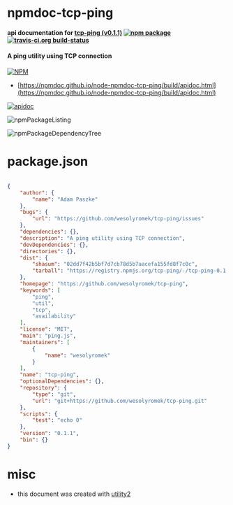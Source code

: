 # npmdoc-tcp-ping

#### api documentation for  [tcp-ping (v0.1.1)](https://github.com/wesolyromek/tcp-ping)  [![npm package](https://img.shields.io/npm/v/npmdoc-tcp-ping.svg?style=flat-square)](https://www.npmjs.org/package/npmdoc-tcp-ping) [![travis-ci.org build-status](https://api.travis-ci.org/npmdoc/node-npmdoc-tcp-ping.svg)](https://travis-ci.org/npmdoc/node-npmdoc-tcp-ping)

#### A ping utility using TCP connection

[![NPM](https://nodei.co/npm/tcp-ping.png?downloads=true&downloadRank=true&stars=true)](https://www.npmjs.com/package/tcp-ping)

- [https://npmdoc.github.io/node-npmdoc-tcp-ping/build/apidoc.html](https://npmdoc.github.io/node-npmdoc-tcp-ping/build/apidoc.html)

[![apidoc](https://npmdoc.github.io/node-npmdoc-tcp-ping/build/screenCapture.buildCi.browser.%252Ftmp%252Fbuild%252Fapidoc.html.png)](https://npmdoc.github.io/node-npmdoc-tcp-ping/build/apidoc.html)

![npmPackageListing](https://npmdoc.github.io/node-npmdoc-tcp-ping/build/screenCapture.npmPackageListing.svg)

![npmPackageDependencyTree](https://npmdoc.github.io/node-npmdoc-tcp-ping/build/screenCapture.npmPackageDependencyTree.svg)



# package.json

```json

{
    "author": {
        "name": "Adam Paszke"
    },
    "bugs": {
        "url": "https://github.com/wesolyromek/tcp-ping/issues"
    },
    "dependencies": {},
    "description": "A ping utility using TCP connection",
    "devDependencies": {},
    "directories": {},
    "dist": {
        "shasum": "02dd7f42b5bf7d7cb78d5b7aacefa155fd8f7c0c",
        "tarball": "https://registry.npmjs.org/tcp-ping/-/tcp-ping-0.1.1.tgz"
    },
    "homepage": "https://github.com/wesolyromek/tcp-ping",
    "keywords": [
        "ping",
        "util",
        "tcp",
        "availability"
    ],
    "license": "MIT",
    "main": "ping.js",
    "maintainers": [
        {
            "name": "wesolyromek"
        }
    ],
    "name": "tcp-ping",
    "optionalDependencies": {},
    "repository": {
        "type": "git",
        "url": "git+https://github.com/wesolyromek/tcp-ping.git"
    },
    "scripts": {
        "test": "echo 0"
    },
    "version": "0.1.1",
    "bin": {}
}
```



# misc
- this document was created with [utility2](https://github.com/kaizhu256/node-utility2)
